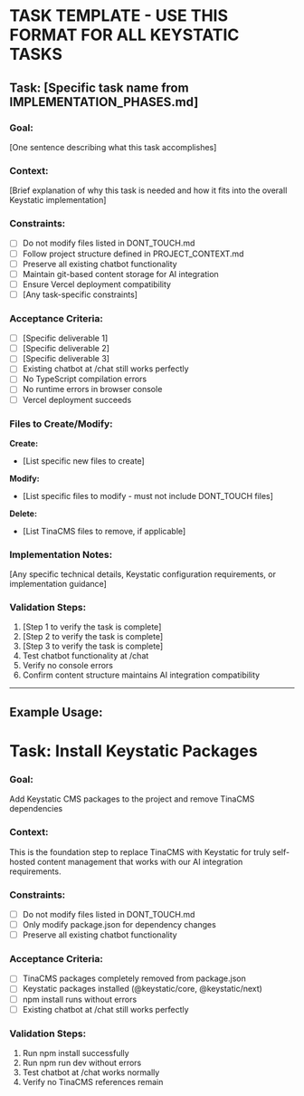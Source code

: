 # TASK TEMPLATE - USE THIS FORMAT FOR ALL KEYSTATIC TASKS

## Task: [Specific task name from IMPLEMENTATION_PHASES.md]

### Goal: 
[One sentence describing what this task accomplishes]

### Context:
[Brief explanation of why this task is needed and how it fits into the overall Keystatic implementation]

### Constraints:
- [ ] Do not modify files listed in DONT_TOUCH.md
- [ ] Follow project structure defined in PROJECT_CONTEXT.md  
- [ ] Preserve all existing chatbot functionality
- [ ] Maintain git-based content storage for AI integration
- [ ] Ensure Vercel deployment compatibility
- [ ] [Any task-specific constraints]

### Acceptance Criteria:
- [ ] [Specific deliverable 1]
- [ ] [Specific deliverable 2]
- [ ] [Specific deliverable 3]
- [ ] Existing chatbot at /chat still works perfectly
- [ ] No TypeScript compilation errors
- [ ] No runtime errors in browser console
- [ ] Vercel deployment succeeds

### Files to Create/Modify:
**Create:**
- [List specific new files to create]

**Modify:**
- [List specific files to modify - must not include DONT_TOUCH files]

**Delete:**
- [List TinaCMS files to remove, if applicable]

### Implementation Notes:
[Any specific technical details, Keystatic configuration requirements, or implementation guidance]

### Validation Steps:
1. [Step 1 to verify the task is complete]
2. [Step 2 to verify the task is complete] 
3. [Step 3 to verify the task is complete]
4. Test chatbot functionality at /chat
5. Verify no console errors
6. Confirm content structure maintains AI integration compatibility

---

## Example Usage:

# Task: Install Keystatic Packages

### Goal: 
Add Keystatic CMS packages to the project and remove TinaCMS dependencies

### Context:
This is the foundation step to replace TinaCMS with Keystatic for truly self-hosted content management that works with our AI integration requirements.

### Constraints:
- [ ] Do not modify files listed in DONT_TOUCH.md
- [ ] Only modify package.json for dependency changes
- [ ] Preserve all existing chatbot functionality

### Acceptance Criteria:
- [ ] TinaCMS packages completely removed from package.json
- [ ] Keystatic packages installed (@keystatic/core, @keystatic/next)
- [ ] npm install runs without errors
- [ ] Existing chatbot at /chat still works perfectly

### Validation Steps:
1. Run npm install successfully
2. Run npm run dev without errors
3. Test chatbot at /chat works normally
4. Verify no TinaCMS references remain
